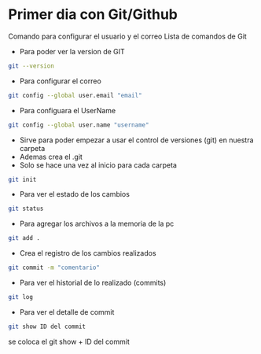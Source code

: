 # Primer dia con Git/Github
Comando para configurar el usuario y el correo
Lista de comandos de Git

* Para poder ver la version de GIT
```bash
git --version
```

* Para configurar el correo
```bash (tipo de codigo)
git config --global user.email "email"
```

* Para configuara el UserName
```bash (tipo de codigo)
git config --global user.name "username"
```

* Sirve para poder empezar a usar el control de versiones (git) en nuestra carpeta
* Ademas crea el .git
* Solo se hace una vez al inicio para cada carpeta
```bash (tipo de codigo)
git init
```

* Para ver el estado de los cambios
```bash
git status
```

* Para agregar los archivos a la memoria de la pc
```bash
git add .
```

* Crea el registro de los cambios realizados
```bash
git commit -m "comentario"
```

* Para ver el historial de lo realizado (commits)
```bash
git log
```

* Para ver el detalle de commit
```bash
git show ID del commit
```
se coloca el git show + ID del commit
